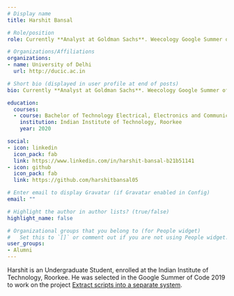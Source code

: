```yaml
---
# Display name
title: Harshit Bansal

# Role/position
role: Currently **Analyst at Goldman Sachs**. Weecology Google Summer of Code Student

# Organizations/Affiliations
organizations:
- name: University of Delhi
  url: http://ducic.ac.in

# Short bio (displayed in user profile at end of posts)
bio: Currently **Analyst at Goldman Sachs**. Weecology Google Summer of Code Student

education:
  courses:
  - course: Bachelor of Technology Electrical, Electronics and Communications Engineering
    institution: Indian Institute of Technology, Roorkee
    year: 2020

social:
- icon: linkedin
  icon_pack: fab
  link: https://www.linkedin.com/in/harshit-bansal-b21b51141
- icon: github
  icon_pack: fab
  link: https://github.com/harshitbansal05

# Enter email to display Gravatar (if Gravatar enabled in Config)
email: ""

# Highlight the author in author lists? (true/false)
highlight_name: false

# Organizational groups that you belong to (for People widget)
#   Set this to `[]` or comment out if you are not using People widget.
user_groups:
- Alumni
---
```


Harshit is an Undergraduate Student, enrolled at the Indian Institute of Technology, Roorkee. He was selected in the Google Summer of Code 2019 to work on the project [Extract scripts into a separate system](https://summerofcode.withgoogle.com/projects/#4930720059883520). 
